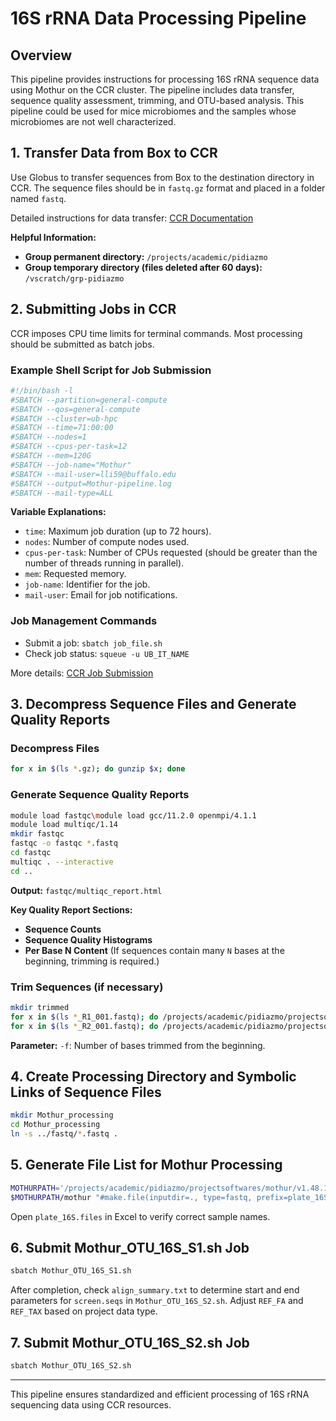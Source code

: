 # 16S rRNA Data Processing Pipeline

## Overview
This pipeline provides instructions for processing 16S rRNA sequence data using Mothur on the CCR cluster. The pipeline includes data transfer, sequence quality assessment, trimming, and OTU-based analysis.
This pipeline could be used for mice microbiomes and the samples whose microbiomes are not well characterized.

## 1. Transfer Data from Box to CCR
Use Globus to transfer sequences from Box to the destination directory in CCR. The sequence files should be in `fastq.gz` format and placed in a folder named `fastq`.

Detailed instructions for data transfer: [CCR Documentation](https://docs.ccr.buffalo.edu/en/latest/hpc/data-transfer/)

**Helpful Information:**
- **Group permanent directory:** `/projects/academic/pidiazmo`
- **Group temporary directory (files deleted after 60 days):** `/vscratch/grp-pidiazmo`

## 2. Submitting Jobs in CCR
CCR imposes CPU time limits for terminal commands. Most processing should be submitted as batch jobs.

### Example Shell Script for Job Submission
```bash
#!/bin/bash -l
#SBATCH --partition=general-compute
#SBATCH --qos=general-compute
#SBATCH --cluster=ub-hpc
#SBATCH --time=71:00:00
#SBATCH --nodes=1
#SBATCH --cpus-per-task=12
#SBATCH --mem=120G
#SBATCH --job-name="Mothur"
#SBATCH --mail-user=lli59@buffalo.edu
#SBATCH --output=Mothur-pipeline.log
#SBATCH --mail-type=ALL
```
**Variable Explanations:**
- `time`: Maximum job duration (up to 72 hours).
- `nodes`: Number of compute nodes used.
- `cpus-per-task`: Number of CPUs requested (should be greater than the number of threads running in parallel).
- `mem`: Requested memory.
- `job-name`: Identifier for the job.
- `mail-user`: Email for job notifications.

### Job Management Commands
- Submit a job: `sbatch job_file.sh`
- Check job status: `squeue -u UB_IT_NAME`

More details: [CCR Job Submission](https://docs.ccr.buffalo.edu/en/latest/hpc/jobs/)

## 3. Decompress Sequence Files and Generate Quality Reports
### Decompress Files
```bash
for x in $(ls *.gz); do gunzip $x; done
```

### Generate Sequence Quality Reports
```bash
module load fastqc\module load gcc/11.2.0 openmpi/4.1.1
module load multiqc/1.14
mkdir fastqc
fastqc -o fastqc *.fastq
cd fastqc
multiqc . --interactive
cd ..
```
**Output:** `fastqc/multiqc_report.html`

**Key Quality Report Sections:**
- **Sequence Counts**
- **Sequence Quality Histograms**
- **Per Base N Content** (If sequences contain many `N` bases at the beginning, trimming is required.)

### Trim Sequences (if necessary)
```bash
mkdir trimmed
for x in $(ls *_R1_001.fastq); do /projects/academic/pidiazmo/projectsoftwares/fastx/bin/fastx_trimmer -f 7 -i $x -o trimmed/$x; done
for x in $(ls *_R2_001.fastq); do /projects/academic/pidiazmo/projectsoftwares/fastx/bin/fastx_trimmer -f 7 -i $x -o trimmed/$x; done
```
**Parameter:** `-f`: Number of bases trimmed from the beginning.

## 4. Create Processing Directory and Symbolic Links of Sequence Files
```bash
mkdir Mothur_processing
cd Mothur_processing
ln -s ../fastq/*.fastq .
```

## 5. Generate File List for Mothur Processing
```bash
MOTHURPATH='/projects/academic/pidiazmo/projectsoftwares/mothur/v1.48.1'
$MOTHURPATH/mothur "#make.file(inputdir=., type=fastq, prefix=plate_16S)"
```
Open `plate_16S.files` in Excel to verify correct sample names.

## 6. Submit Mothur_OTU_16S_S1.sh Job
```bash
sbatch Mothur_OTU_16S_S1.sh
```
After completion, check `align_summary.txt` to determine start and end parameters for `screen.seqs` in `Mothur_OTU_16S_S2.sh`. Adjust `REF_FA` and `REF_TAX` based on project data type.

## 7. Submit Mothur_OTU_16S_S2.sh Job
```bash
sbatch Mothur_OTU_16S_S2.sh
```

---

This pipeline ensures standardized and efficient processing of 16S rRNA sequencing data using CCR resources.

